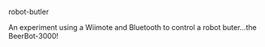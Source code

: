 robot-butler

An experiment using a Wiimote and Bluetooth to control a robot buter...the BeerBot-3000!

